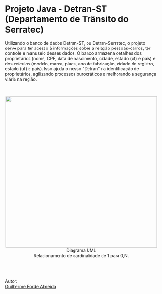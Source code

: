 # Projeto Java - Detran-ST (Departamento de Trânsito do Serratec)
Utilizando o banco de dados Detran-ST, ou Detran-Serratec, o projeto serve para ter acesso à informações sobre a relação pessoas-carros, ter controle e manuseio desses dados. O banco armazena detalhes dos proprietários (nome, CPF, data de nascimento, cidade, estado (uf) e país) e dos veículos (modelo, marca, placa, ano de fabricação, cidade de registro, estado (uf) e país). Isso ajuda o nosso "Detran" na identificação de proprietários, agilizando processos burocráticos e melhorando a segurança viária na região.
<br/>
<br/>
<br/>
<div align="center">
<img src="https://github.com/bordeguilherme/pooindividual/assets/141193384/dcada7ca-ad11-446f-abc5-f8bebff44133" width="500px" />
</div>
<div align="center">
Diagrama UML
</div>
<div align="center">
Relacionamento de cardinalidade de 1 para 0,N.
</div>
<br/>
<br/>
<br/>
<br/>
Autor:<br/>
<a href="https://github.com/bordeguilherme">Guilherme Borde Almeida</a>
